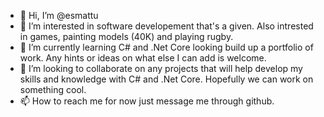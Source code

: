 - 👋 Hi, I’m @esmattu
- 👀 I’m interested in software developement that's a given. Also intrested in games, painting models (40K) and playing rugby.
- 🌱 I’m currently learning C# and .Net Core looking build up a portfolio of work. Any hints or ideas on what else I can add is welcome.
- 💞️ I’m looking to collaborate on any projects that will help develop my skills and knowledge with C# and .Net Core. Hopefully we can work on something cool.
- 📫 How to reach me for now just message me through github.

<!---
esmattu/esmattu is a ✨ special ✨ repository because its `README.md` (this file) appears on your GitHub profile.
You can click the Preview link to take a look at your changes.
--->
